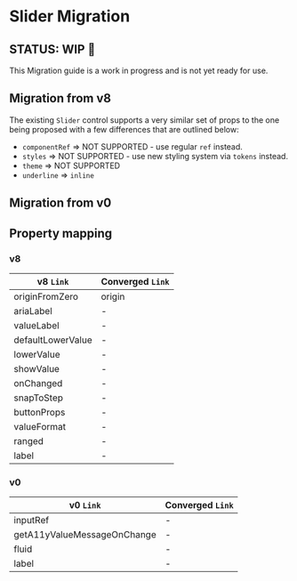 # Slider Migration

## STATUS: WIP 🚧

This Migration guide is a work in progress and is not yet ready for use.

## Migration from v8

The existing `Slider` control supports a very similar set of props to the one being proposed with a few differences that are outlined below:

- `componentRef` => NOT SUPPORTED - use regular `ref` instead.
- `styles` => NOT SUPPORTED - use new styling system via `tokens` instead.
- `theme` => NOT SUPPORTED
- `underline` => `inline`

## Migration from v0

## Property mapping

### v8

| v8 `Link`         | Converged `Link` |
| ----------------- | ---------------- |
| originFromZero    | origin           |
| ariaLabel         | -                |
| valueLabel        | -                |
| defaultLowerValue | -                |
| lowerValue        | -                |
| showValue         | -                |
| onChanged         | -                |
| snapToStep        | -                |
| buttonProps       | -                |
| valueFormat       | -                |
| ranged            | -                |
| label             | -                |

### v0

| v0 `Link`                   | Converged `Link` |
| --------------------------- | ---------------- |
| inputRef                    | -                |
| getA11yValueMessageOnChange | -                |
| fluid                       | -                |
| label                       | -                |
